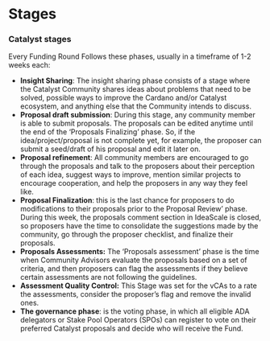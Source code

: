 # Stages

### Catalyst stages

Every Funding Round Follows these phases, usually in a timeframe of 1-2 weeks each:

* **Insight Sharing**: The insight sharing phase consists of a stage where the Catalyst Community shares ideas about problems that need to be solved, possible ways to improve the Cardano and/or Catalyst ecosystem, and anything else that the Community intends to discuss.
* **Proposal draft submission**: During this stage, any community member is able to submit proposals. The proposals can be edited anytime until the end of the ‘Proposals Finalizing’ phase. So, if the idea/project/proposal is not complete yet, for example, the proposer can submit a seed/draft of his proposal and edit it later on.
* **Proposal refinement**: All community members are encouraged to go through the proposals and talk to the proposers about their perception of each idea, suggest ways to improve, mention similar projects to encourage cooperation, and help the proposers in any way they feel like.
* **Proposal Finalization**: this is the last chance for proposers to do modifications to their proposals prior to the Proposal Review’ phase. During this week, the proposals comment section in IdeaScale is closed, so proposers have the time to consolidate the suggestions made by the community, go through the proposer checklist, and finalize their proposals.
* **Proposals Assessments:** The ‘Proposals assessment’ phase is the time when Community Advisors evaluate the proposals based on a set of criteria, and then proposers can flag the assessments if they believe certain assessments are not following the guidelines.
* **Assessment Quality Control:** This Stage was set for the vCAs to a rate the assessments, consider the proposer’s flag and remove the invalid ones.
* **The governance phase**: is the voting phase, in which all eligible ADA delegators or Stake Pool Operators (SPOs) can register to vote on their preferred Catalyst proposals and decide who will receive the Fund.

